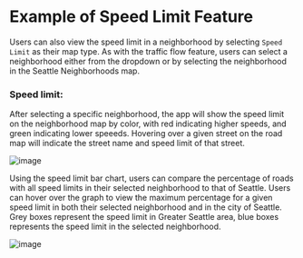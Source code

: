 # Example of Speed Limit Feature

Users can also view the speed limit in a neighborhood by selecting `Speed Limit` as their map type. As with the traffic flow feature, users can select a neighborhood either from the dropdown or by selecting the neighborhood in the Seattle Neighborhoods map.

### Speed limit:
After selecting a specific neighborhood, the app will show the speed limit on the neighborhood map by color, with red indicating higher speeds, and green indicating lower speeeds. Hovering over a given street on the road map will indicate the street name and speed limit of that street. 

![image](https://github.com/Neighborhood-Traffic-Flow/neighborhoodtrafficflow/blob/master/examples/gif%20pictures/speed%20limit%20graph.gif)

Using the speed limit bar chart, users can compare the percentage of roads with all speed limits in their selected neighborhood to that of Seattle. Users can hover over the graph to view the maximum percentage for a given speed limit in both their selected neighborhood and in the city of Seattle. Grey boxes represent the speed limit in Greater Seattle area, blue boxes represents the speed limit in  the selected neighborhood.

![image](https://github.com/Neighborhood-Traffic-Flow/neighborhoodtrafficflow/blob/master/examples/gif%20pictures/Speed%20limit%20stats.gif)
